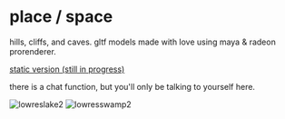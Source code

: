 # place / space

hills, cliffs, and caves. gltf models made with love using maya & radeon prorenderer. 


[static version (still in progress)](https://c55h72.github.io/chat-world/www/index.html)


there is a chat function, but you'll only be talking to yourself here.

![lowreslake2](https://user-images.githubusercontent.com/78498406/112242625-3cade600-8c1a-11eb-9602-683fe761ba93.jpg)
![lowresswamp2](https://user-images.githubusercontent.com/78498406/112242693-5cdda500-8c1a-11eb-8746-44b63027662c.jpg)



